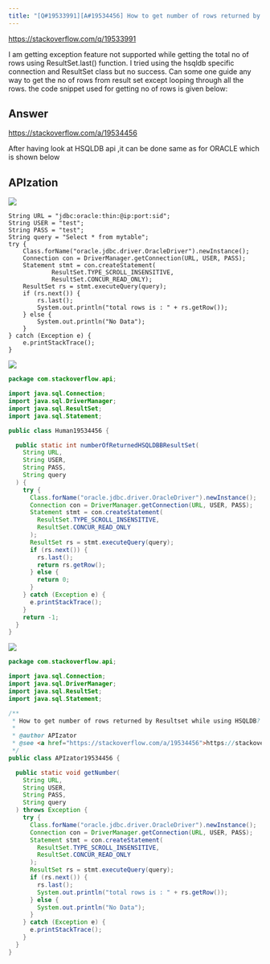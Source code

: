```yaml
---
title: "[Q#19533991][A#19534456] How to get number of rows returned by Resultset while using HSQLDB?"
---
```


https://stackoverflow.com/q/19533991

I am getting exception feature not supported while getting the total no of rows using ResultSet.last() function.
I tried using the hsqldb specific connection and ResultSet class but no success.
Can some one guide any way to get the no of rows from result set except looping through all the rows.
the code snippet used for getting no of rows is given below:

## Answer

https://stackoverflow.com/a/19534456

After having look at HSQLDB api ,it can be done same as for ORACLE which is shown below

## APIzation

<div class="code-3columns-row">

<div class="code-3columns-column">

<div><img src="/stackoverflow.png" /></div>

```plain
String URL = "jdbc:oracle:thin:@ip:port:sid";
String USER = "test";
String PASS = "test";
String query = "Select * from mytable";
try {
    Class.forName("oracle.jdbc.driver.OracleDriver").newInstance();
    Connection con = DriverManager.getConnection(URL, USER, PASS);
    Statement stmt = con.createStatement(
            ResultSet.TYPE_SCROLL_INSENSITIVE,
            ResultSet.CONCUR_READ_ONLY);
    ResultSet rs = stmt.executeQuery(query);
    if (rs.next()) {
        rs.last();
        System.out.println("total rows is : " + rs.getRow());
    } else {
        System.out.println("No Data");
    }
} catch (Exception e) {
    e.printStackTrace();
}
```

</div>

<div class="code-3columns-column">

<div><img src="/human.png" /></div>

```java
package com.stackoverflow.api;

import java.sql.Connection;
import java.sql.DriverManager;
import java.sql.ResultSet;
import java.sql.Statement;

public class Human19534456 {

  public static int numberOfReturnedHSQLDBBResultSet(
    String URL,
    String USER,
    String PASS,
    String query
  ) {
    try {
      Class.forName("oracle.jdbc.driver.OracleDriver").newInstance();
      Connection con = DriverManager.getConnection(URL, USER, PASS);
      Statement stmt = con.createStatement(
        ResultSet.TYPE_SCROLL_INSENSITIVE,
        ResultSet.CONCUR_READ_ONLY
      );
      ResultSet rs = stmt.executeQuery(query);
      if (rs.next()) {
        rs.last();
        return rs.getRow();
      } else {
        return 0;
      }
    } catch (Exception e) {
      e.printStackTrace();
    }
    return -1;
  }
}

```

</div>

<div class="code-3columns-column">

<div><img src="/apizator.png" /></div>

```java
package com.stackoverflow.api;

import java.sql.Connection;
import java.sql.DriverManager;
import java.sql.ResultSet;
import java.sql.Statement;

/**
 * How to get number of rows returned by Resultset while using HSQLDB?
 *
 * @author APIzator
 * @see <a href="https://stackoverflow.com/a/19534456">https://stackoverflow.com/a/19534456</a>
 */
public class APIzator19534456 {

  public static void getNumber(
    String URL,
    String USER,
    String PASS,
    String query
  ) throws Exception {
    try {
      Class.forName("oracle.jdbc.driver.OracleDriver").newInstance();
      Connection con = DriverManager.getConnection(URL, USER, PASS);
      Statement stmt = con.createStatement(
        ResultSet.TYPE_SCROLL_INSENSITIVE,
        ResultSet.CONCUR_READ_ONLY
      );
      ResultSet rs = stmt.executeQuery(query);
      if (rs.next()) {
        rs.last();
        System.out.println("total rows is : " + rs.getRow());
      } else {
        System.out.println("No Data");
      }
    } catch (Exception e) {
      e.printStackTrace();
    }
  }
}

```

</div>

</div>